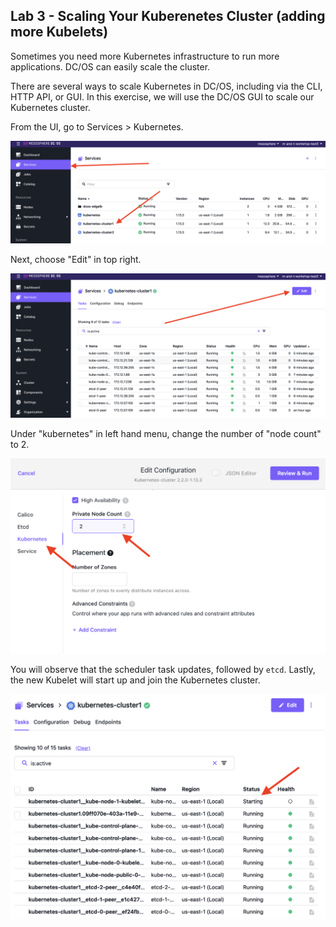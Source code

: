 ## Lab 3 - Scaling Your Kuberenetes Cluster (adding more Kubelets)

Sometimes you need more Kubernetes infrastructure to run more applications. DC/OS can easily scale the cluster. 

There are several ways to scale Kubernetes in DC/OS, including via the CLI, HTTP API, or GUI. In this exercise, we will use the DC/OS GUI to scale our Kubernetes cluster.


From the UI, go to Services > Kubernetes.

![](https://github.com/tbaums/dcos-mandt-labs/blob/master/screenshots/select-k8s-1.png)

Next, choose "Edit" in top right. 

![](https://github.com/tbaums/dcos-mandt-labs/blob/master/screenshots/select-k8s-edit.png)

Under "kubernetes" in left hand menu, change the number of "node count" to 2.

![](https://github.com/tbaums/dcos-mandt-labs/blob/master/screenshots/increase-kubelet-count.png)

You will observe that the scheduler task updates, followed by `etcd`. Lastly, the new Kubelet will start up and join the Kubernetes cluster.

![](https://github.com/tbaums/dcos-mandt-labs/blob/master/screenshots/kubelet-starting.png)


